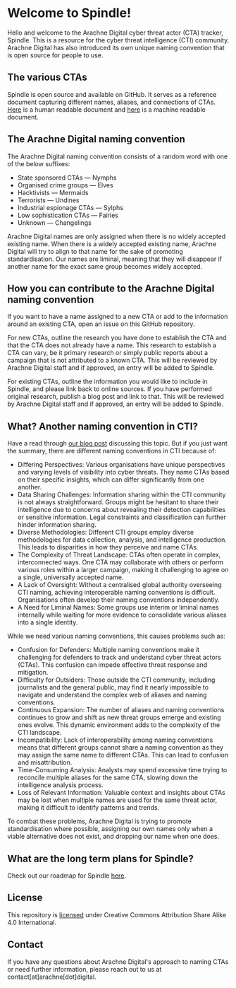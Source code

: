 # Welcome to Spindle!

Hello and welcome to the Arachne Digital cyber threat actor (CTA) tracker, Spindle. This is a resource for the cyber threat intelligence (CTI) community. Arachne Digital has also introduced its own unique naming convention that is open source for people to use.

## The various CTAs

Spindle is open source and available on GitHub. It serves as a reference document capturing different names, aliases, and connections of CTAs. [Here](cta_names_mappings.md) is a human readable document and [here](cta_names_mappings.json) is a machine readable document.

## The Arachne Digital naming convention

The Arachne Digital naming convention consists of a random word with one of the below suffixes:
* State sponsored CTAs — Nymphs
* Organised crime groups — Elves
* Hacktivists — Mermaids
* Terrorists — Undines
* Industrial espionage CTAs — Sylphs
* Low sophistication CTAs — Fairies
* Unknown — Changelings

Arachne Digital names are only assigned when there is no widely accepted existing name. When there is a widely accepted existing name, Arachne Digital will try to align to that name for the sake of promoting standardisation. Our names are liminal, meaning that they will disappear if another name for the exact same group becomes widely accepted.

## How you can contribute to the Arachne Digital naming convention

If you want to have a name assigned to a new CTA or add to the information around an existing CTA, open an issue on this GitHub repository. 

For new CTAs, outline the research you have done to establish the CTA and that the CTA does not already have a name. This research to establish a CTA can vary, be it primary research or simply public reports about a campaign that is not attributed to a known CTA. This will be reviewed by Arachne Digital staff and if approved, an entry will be added to Spindle.

For existing CTAs, outline the information you would like to include in Spindle, and please link back to online sources. If you have performed original research, publish a blog post and link to that. This will be reviewed by Arachne Digital staff and if approved, an entry will be added to Spindle.

## What? Another naming convention in CTI?

Have a read through [our blog post](https://medium.com/p/96e1caad5eb7) discussing this topic. But if you just want the summary, there are different naming conventions in CTI because of:
* Differing Perspectives: Various organisations have unique perspectives and varying levels of visibility into cyber threats. They name CTAs based on their specific insights, which can differ significantly from one another.
* Data Sharing Challenges: Information sharing within the CTI community is not always straightforward. Groups might be hesitant to share their intelligence due to concerns about revealing their detection capabilities or sensitive information. Legal constraints and classification can further hinder information sharing.
* Diverse Methodologies: Different CTI groups employ diverse methodologies for data collection, analysis, and intelligence production. This leads to disparities in how they perceive and name CTAs.
* The Complexity of Threat Landscape: CTAs often operate in complex, interconnected ways. One CTA may collaborate with others or perform various roles within a larger campaign, making it challenging to agree on a single, universally accepted name.
* A Lack of Oversight: Without a centralised global authority overseeing CTI naming, achieving interoperable naming conventions is difficult. Organisations often develop their naming conventions independently.
* A Need for Liminal Names: Some groups use interim or liminal names internally while waiting for more evidence to consolidate various aliases into a single identity.

While we need various naming conventions, this causes problems such as:
* Confusion for Defenders: Multiple naming conventions make it challenging for defenders to track and understand cyber threat actors (CTAs). This confusion can impede effective threat response and mitigation.
* Difficulty for Outsiders: Those outside the CTI community, including journalists and the general public, may find it nearly impossible to navigate and understand the complex web of aliases and naming conventions.
* Continuous Expansion: The number of aliases and naming conventions continues to grow and shift as new threat groups emerge and existing ones evolve. This dynamic environment adds to the complexity of the CTI landscape.
* Incompatibility: Lack of interoperability among naming conventions means that different groups cannot share a naming convention as they may assign the same name to different CTAs. This can lead to confusion and misattribution.
* Time-Consuming Analysis: Analysts may spend excessive time trying to reconcile multiple aliases for the same CTA, slowing down the intelligence analysis process.
* Loss of Relevant Information: Valuable context and insights about CTAs may be lost when multiple names are used for the same threat actor, making it difficult to identify patterns and trends.

To combat these problems, Arachne Digital is trying to promote standardisation where possible, assigning our own names only when a viable alternative does not exist, and dropping our name when one does.

## What are the long term plans for Spindle?
Check out our roadmap for Spindle [here](https://github.com/arachne-threat-intel/spindle/blob/Community-docs/ROADMAP.md).

## License

This repository is [licensed](LICENSE.md) under Creative Commons Attribution Share Alike 4.0 International.

## Contact

If you have any questions about Arachne Digital's approach to naming CTAs or need further information, please reach out to us at contact[at]arachne[dot]digital.
